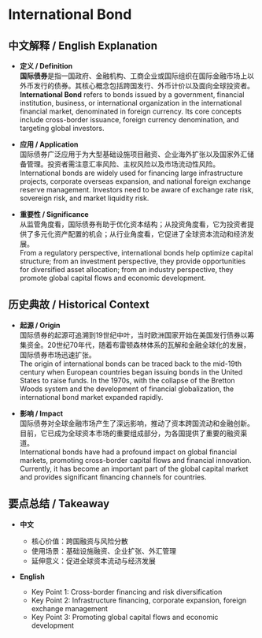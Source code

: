 # International Bond

## 中文解释 / English Explanation

* **定义 / Definition**  
  **国际债券**是指一国政府、金融机构、工商企业或国际组织在国际金融市场上以外币发行的债券。其核心概念包括跨国发行、外币计价以及面向全球投资者。  
  **International Bond** refers to bonds issued by a government, financial institution, business, or international organization in the international financial market, denominated in foreign currency. Its core concepts include cross-border issuance, foreign currency denomination, and targeting global investors.

* **应用 / Application**  
  国际债券广泛应用于为大型基础设施项目融资、企业海外扩张以及国家外汇储备管理。投资者需注意汇率风险、主权风险以及市场流动性风险。  
  International bonds are widely used for financing large infrastructure projects, corporate overseas expansion, and national foreign exchange reserve management. Investors need to be aware of exchange rate risk, sovereign risk, and market liquidity risk.

* **重要性 / Significance**  
  从监管角度看，国际债券有助于优化资本结构；从投资角度看，它为投资者提供了多元化资产配置的机会；从行业角度看，它促进了全球资本流动和经济发展。  
  From a regulatory perspective, international bonds help optimize capital structure; from an investment perspective, they provide opportunities for diversified asset allocation; from an industry perspective, they promote global capital flows and economic development.

## 历史典故 / Historical Context

* **起源 / Origin**  
  国际债券的起源可追溯到19世纪中叶，当时欧洲国家开始在美国发行债券以筹集资金。20世纪70年代，随着布雷顿森林体系的瓦解和金融全球化的发展，国际债券市场迅速扩张。  
  The origin of international bonds can be traced back to the mid-19th century when European countries began issuing bonds in the United States to raise funds. In the 1970s, with the collapse of the Bretton Woods system and the development of financial globalization, the international bond market expanded rapidly.

* **影响 / Impact**  
  国际债券对全球金融市场产生了深远影响，推动了资本跨国流动和金融创新。目前，它已成为全球资本市场的重要组成部分，为各国提供了重要的融资渠道。  
  International bonds have had a profound impact on global financial markets, promoting cross-border capital flows and financial innovation. Currently, it has become an important part of the global capital market and provides significant financing channels for countries.

## 要点总结 / Takeaway

* **中文**  
  - 核心价值：跨国融资与风险分散  
  - 使用场景：基础设施融资、企业扩张、外汇管理  
  - 延伸意义：促进全球资本流动与经济发展  

* **English**  
  - Key Point 1: Cross-border financing and risk diversification  
  - Key Point 2: Infrastructure financing, corporate expansion, foreign exchange management  
  - Key Point 3: Promoting global capital flows and economic development